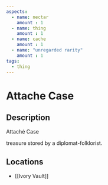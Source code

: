 ```yaml
---
aspects: 
  - name: nectar
    amount : 1
  - name: thing
    amount : 1
  - name: cache
    amount : 1
  - name: "unregarded rarity"
    amount : 1
tags:
  - thing
---
```


# Attache Case

## Description
Attaché Case

treasure stored by a diplomat-folklorist.
## Locations
- [[Ivory Vault]]